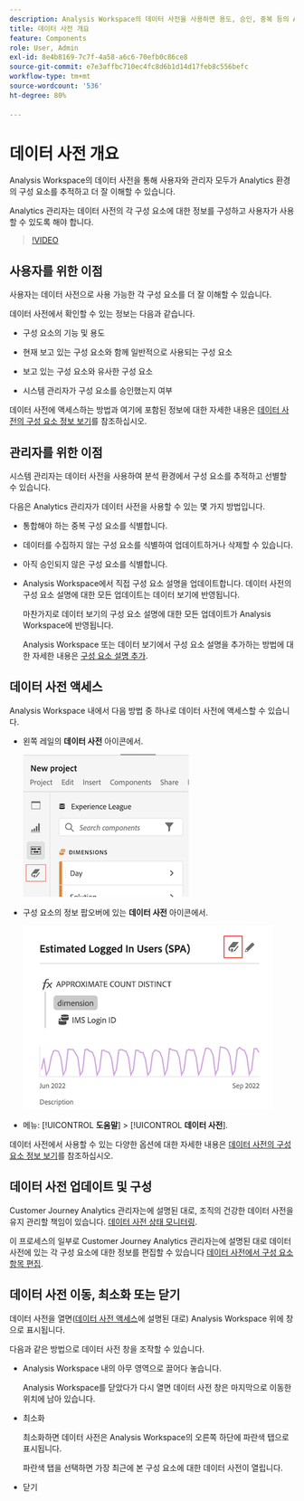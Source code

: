 ```yaml
---
description: Analysis Workspace의 데이터 사전을 사용하면 용도, 승인, 중복 등의 Analysis Workspace의 다양한 구성 요소를 분류하고 추적할 수 있습니다.
title: 데이터 사전 개요
feature: Components
role: User, Admin
exl-id: 8e4b8169-7c7f-4a58-a6c6-70efb0c86ce8
source-git-commit: e7e3affbc710ec4fc8d6b1d14d17feb8c556befc
workflow-type: tm+mt
source-wordcount: '536'
ht-degree: 80%

---
```


# 데이터 사전 개요

Analysis Workspace의 데이터 사전을 통해 사용자와 관리자 모두가 Analytics 환경의 구성 요소를 추적하고 더 잘 이해할 수 있습니다.

Analytics 관리자는 데이터 사전의 각 구성 요소에 대한 정보를 구성하고 사용자가 사용할 수 있도록 해야 합니다.

>[!VIDEO](https://video.tv.adobe.com/v/3418028/?quality=12&learn=on)

## 사용자를 위한 이점

사용자는 데이터 사전으로 사용 가능한 각 구성 요소를 더 잘 이해할 수 있습니다.

데이터 사전에서 확인할 수 있는 정보는 다음과 같습니다.

* 구성 요소의 기능 및 용도

* 현재 보고 있는 구성 요소와 함께 일반적으로 사용되는 구성 요소

* 보고 있는 구성 요소와 유사한 구성 요소

* 시스템 관리자가 구성 요소를 승인했는지 여부

데이터 사전에 액세스하는 방법과 여기에 포함된 정보에 대한 자세한 내용은 [데이터 사전의 구성 요소 정보 보기](/help/components/data-dictionary/view-data-dictionary.md)를 참조하십시오.

## 관리자를 위한 이점

시스템 관리자는 데이터 사전을 사용하여 분석 환경에서 구성 요소를 추적하고 선별할 수 있습니다.

다음은 Analytics 관리자가 데이터 사전을 사용할 수 있는 몇 가지 방법입니다.

* 통합해야 하는 중복 구성 요소를 식별합니다.

* 데이터를 수집하지 않는 구성 요소를 식별하여 업데이트하거나 삭제할 수 있습니다.

* 아직 승인되지 않은 구성 요소를 식별합니다.

* Analysis Workspace에서 직접 구성 요소 설명을 업데이트합니다. 데이터 사전의 구성 요소 설명에 대한 모든 업데이트는 데이터 보기에 반영됩니다.

  마찬가지로 데이터 보기의 구성 요소 설명에 대한 모든 업데이트가 Analysis Workspace에 반영됩니다.

  Analysis Workspace 또는 데이터 보기에서 구성 요소 설명을 추가하는 방법에 대한 자세한 내용은 [구성 요소 설명 추가](/help/components/add-component-descriptions.md).

## 데이터 사전 액세스

Analysis Workspace 내에서 다음 방법 중 하나로 데이터 사전에 액세스할 수 있습니다.

* 왼쪽 레일의 **데이터 사전** 아이콘에서.

  ![왼쪽 레일의 데이터 사전 아이콘](assets/data-dictionary-access-icon.png)

* 구성 요소의 정보 팝오버에 있는 **데이터 사전** 아이콘에서.

  ![정보 팝오버의 데이터 사전 아이콘](assets/data-dictionary-access-infopopover.png)
  <!--update screenshot; this was taken from a mock-->

* 메뉴: [!UICONTROL **도움말**] > [!UICONTROL **데이터 사전**].

데이터 사전에서 사용할 수 있는 다양한 옵션에 대한 자세한 내용은 [데이터 사전의 구성 요소 정보 보기](/help/components/data-dictionary/view-data-dictionary.md)를 참조하십시오.

## 데이터 사전 업데이트 및 구성

Customer Journey Analytics 관리자는에 설명된 대로, 조직의 건강한 데이터 사전을 유지 관리할 책임이 있습니다. [데이터 사전 상태 모니터링](/help/components/data-dictionary/monitor-data-dictionary-health.md).

이 프로세스의 일부로 Customer Journey Analytics 관리자는에 설명된 대로 데이터 사전에 있는 각 구성 요소에 대한 정보를 편집할 수 있습니다 [데이터 사전에서 구성 요소 항목 편집](/help/components/data-dictionary/edit-entries-data-dictionary.md).

## 데이터 사전 이동, 최소화 또는 닫기

데이터 사전을 열면([데이터 사전 액세스](#access-the-data-dictionary)에 설명된 대로) Analysis Workspace 위에 창으로 표시됩니다.

다음과 같은 방법으로 데이터 사전 창을 조작할 수 있습니다.

* Analysis Workspace 내의 아무 영역으로 끌어다 놓습니다.

  Analysis Workspace를 닫았다가 다시 열면 데이터 사전 창은 마지막으로 이동한 위치에 남아 있습니다. <!--True?-->

* 최소화

  최소화하면 데이터 사전은 Analysis Workspace의 오른쪽 하단에 파란색 탭으로 표시됩니다.

  파란색 탭을 선택하면 가장 최근에 본 구성 요소에 대한 데이터 사전이 열립니다.

* 닫기
